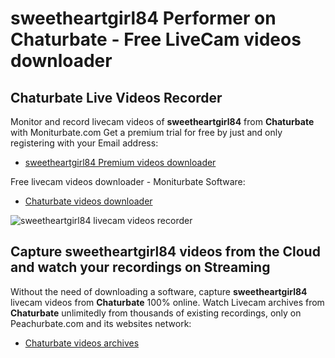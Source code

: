 # sweetheartgirl84 Performer on Chaturbate - Free LiveCam videos downloader

## Chaturbate Live Videos Recorder

Monitor and record livecam videos of **sweetheartgirl84** from **Chaturbate** with Moniturbate.com
Get a premium trial for free by just and only registering with your Email address:
* [sweetheartgirl84 Premium videos downloader](https://moniturbate.com/request-demo-licence-key.html)

Free livecam videos downloader - Moniturbate Software:
* [Chaturbate videos downloader](https://moniturbate.com/moniturbate-download-software.html)

![sweetheartgirl84 livecam videos recorder](https://peachurnet.com/templates/moniturbate-software.png)


## Capture sweetheartgirl84 videos from the Cloud and watch your recordings on Streaming

Without the need of downloading a software, capture **sweetheartgirl84** livecam videos from **Chaturbate** 100% online.
Watch Livecam archives from **Chaturbate** unlimitedly from thousands of existing recordings, only on Peachurbate.com and its websites network:
* [Chaturbate videos archives](https://peachurnet.com/)